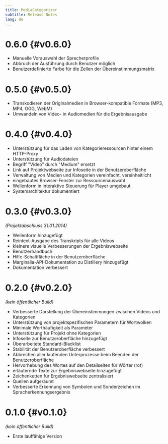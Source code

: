 ```yaml
---
title: MediaCategorizer
subtitle: Release Notes
lang: de
...
```


# 0.6.0 {#v0.6.0}

* Manuelle Vorauswahl der Sprecherprofile
* Abbruch der Ausführung durch Benutzer möglich
* Benutzerdefinierte Farbe für die Zellen der Übereinstimmungsmatrix

# 0.5.0 {#v0.5.0}

* Transkodieren der Originalmedien in Browser-kompatible Formate (MP3, MP4, OGG, WebM)
* Umwandeln von Video- in Audiomedien für die Ergebnisausgabe

# 0.4.0 {#v0.4.0}

* Unterstützung für das Laden von Kategorieressourcen hinter einem HTTP-Proxy
* Unterstützung für Audiodateien
* Begriff "Video" durch "Medium" ersetzt
* Link auf Projektwebseite zur Infoseite in der Benutzeroberfläche
* Verwaltung von Medien und Kategorien vereinfacht, vereinheitlicht
* eingebautes Browser-Fenster zur Ressourcenauswahl
* Wellenform in interaktive Steuerung für Player umgebaut
* Systemarchitektur dokumentiert

# 0.3.0 {#v0.3.0}
_(Projektabschluss 31.01.2014)_

* Wellenform hinzugefügt
* Reintext-Ausgabe des Transkripts für alle Videos
* kleinere visuelle Verbesserungen der Ergebniswebseite
* Benutzerhandbuch
* Hilfe-Schaltfläche in der Benutzeroberfläche
* Marginalia-API-Dokumentation zu Distillery hinzugefügt
* Dokumentation verbessert

# 0.2.0 {#v0.2.0}
_(kein öffentlicher Build)_

* Verbesserte Darstellung der Übereinstimmungen zwischen Videos und Kategorien
* Unterstützung von projektspezifischen Parametern für Wortwolken
* Minimale Worthäufigkeit als Parameter
* Unterstützung für Projekt ohne Kategorien
* Infoseite zur Benutzeroberfläche hinzugefügt
* Überarbeitete Standard-Blacklist
* Stabilität der Benutzeroberfläche verbessert
* Abbrechen aller laufenden Unterprozesse beim Beenden der Benutzeroberfläche
* Hervorhebung des Wortes auf den Detailseiten für Wörter (rot)
* erläuternde Texte zur Ergebniswebseite hinzugefügt
* Zeichenketten für Ergebniswebseite zentralisiert
* Quellen aufgeräumt
* Verbesserte Erkennung von Symbolen und Sonderzeichen im Spracherkennungsergebnis

# 0.1.0 {#v0.1.0}
_(kein öffentlicher Build)_

* Erste lauffähige Version